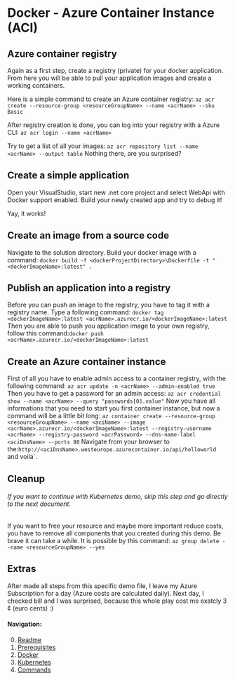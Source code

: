 # Docker - Azure Container Instance (ACI)

## Azure container registry

Again as a first step, create a registry (private) for your docker application. From here you will be able to pull your application images and create a working containers.

Here is a simple command to create an Azure container registry:
`az acr create --resource-group <resourceGroupName> --name <acrName> --sku Basic`

After registry creation is done, you can log into your registry with a Azure CLI:
`az acr login --name <acrName>`

Try to get a list of all your images:
`az acr repository list --name <acrName> --output table`
Nothing there, are you surprised?

## Create a simple application
Open your VisualStudio, start new .net core project and select WebApi with Docker support enabled. Build your newly created app and try to debug it!

Yay, it works!

## Create an image from a source code
Navigate to the solution directory. Build your docker image with a command:
`docker build -f <dockerProjectDirectory>\Dockerfile -t "<dockerImageName>:latest" .`

## Publish an application into a registry
Before you can push an image to the registry, you have to tag it with a registry name. Type a following command:
`docker tag <dockerImageName>:latest <acrName>.azurecr.io/<dockerImageName>:latest`
Then you are able to push you application image to your own registry, follow this command:`docker push <acrName>.azurecr.io/<dockerImageName>:latest`

## Create an Azure container instance
First of all you have to enable admin access to a container registry, with the following command:
`az acr update -n <acrName> --admin-enabled true`
Then you have to get a password for an admin access:
`az acr credential show --name <acrName> --query "passwords[0].value"`
Now you have all informations that you need to start you first container instance, but now a command will be a little bit long:
`az container create --resource-group <resourceGroupName> --name <aciName> --image <acrName>.azurecr.io/<dockerImageName>:latest --registry-username <acrName> --registry-password <acrPassword> --dns-name-label <aciDnsName> --ports 80`
Navigate from your browser to the:`http://<aciDnsName>.westeurope.azurecontainer.io/api/helloworld` and voila`.

## Cleanup
###### *If you want to continue with Kubernetes demo, skip this step and go directly to the next document.*
If you want to free your resource and maybe more important reduce costs, you have to remove all components that you created during this demo. Be brave it can take a while. It is possible by this command:
`az group delete --name <resourceGroupName> --yes`

## Extras
After made all steps from this specific demo file, I leave my Azure Subscription for a day (Azure costs are calculated daily). Next day, I checked bill and I was surprised, because this whole play cost me exatcly 3 ¢ (euro cents) :)

#### Navigation:

0. [Readme](README.md)
1. [Prerequisites](10-getting-started-prerequisites.md)
2. [Docker](20-getting-started-docker.md)
3. [Kubernetes](30-getting-started-kubernetes.md)
10. [Commands](01-commands.md)